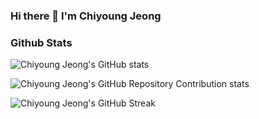 ### Hi there 👋 I'm Chiyoung Jeong

<!--
**chiol/chiol** is a ✨ _special_ ✨ repository because its `README.md` (this file) appears on your GitHub profile.

Here are some ideas to get you started:

- 🔭 I’m currently working on ...
- 🌱 I’m currently learning ...
- 👯 I’m looking to collaborate on ...
- 🤔 I’m looking for help with ...
- 💬 Ask me about ...
- 📫 How to reach me: ...
- 😄 Pronouns: ...
- ⚡ Fun fact: ...
-->
### Github Stats

![Chiyoung Jeong's GitHub stats](https://github-readme-stats.vercel.app/api?username=chiol&theme=dark)


![Chiyoung Jeong's GitHub Repository Contribution stats](https://github-contributor-stats.vercel.app/api?username=chiol&limit=5&theme=dark)


![Chiyoung Jeong's GitHub Streak](https://streak-stats.demolab.com/?user=chiol&theme=dark)
